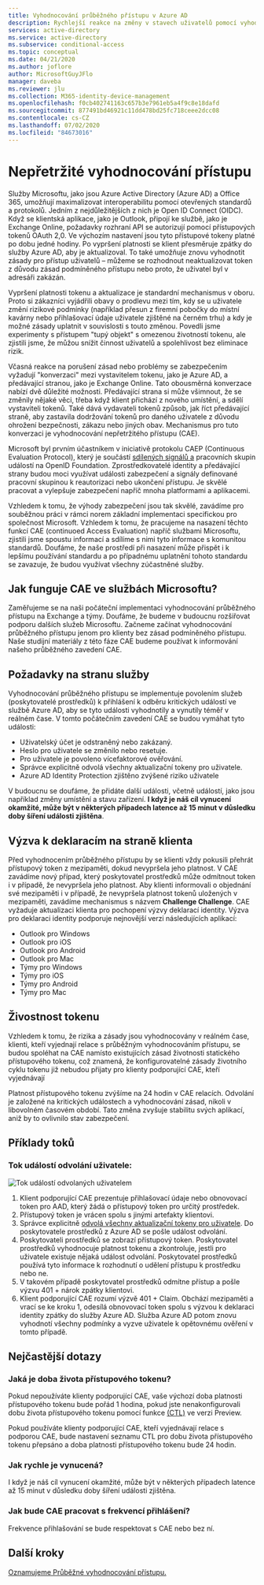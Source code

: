 ```yaml
---
title: Vyhodnocování průběžného přístupu v Azure AD
description: Rychlejší reakce na změny v stavech uživatelů pomocí vyhodnocení průběžného přístupu v Azure AD
services: active-directory
ms.service: active-directory
ms.subservice: conditional-access
ms.topic: conceptual
ms.date: 04/21/2020
ms.author: joflore
author: MicrosoftGuyJFlo
manager: daveba
ms.reviewer: jlu
ms.collection: M365-identity-device-management
ms.openlocfilehash: f0cb402741163c657b3e7961eb5a4f9c8e18dafd
ms.sourcegitcommit: 877491bd46921c11dd478bd25fc718ceee2dcc08
ms.contentlocale: cs-CZ
ms.lasthandoff: 07/02/2020
ms.locfileid: "84673016"
---
```

# <a name="continuous-access-evaluation"></a>Nepřetržité vyhodnocování přístupu

Služby Microsoftu, jako jsou Azure Active Directory (Azure AD) a Office 365, umožňují maximalizovat interoperabilitu pomocí otevřených standardů a protokolů. Jedním z nejdůležitějších z nich je Open ID Connect (OIDC). Když se klientská aplikace, jako je Outlook, připojí ke službě, jako je Exchange Online, požadavky rozhraní API se autorizují pomocí přístupových tokenů OAuth 2,0. Ve výchozím nastavení jsou tyto přístupové tokeny platné po dobu jedné hodiny. Po vypršení platnosti se klient přesměruje zpátky do služby Azure AD, aby je aktualizoval. To také umožňuje znovu vyhodnotit zásady pro přístup uživatelů – můžeme se rozhodnout neaktualizovat token z důvodu zásad podmíněného přístupu nebo proto, že uživatel byl v adresáři zakázán. 

Vypršení platnosti tokenu a aktualizace je standardní mechanismus v oboru. Proto si zákazníci vyjádřili obavy o prodlevu mezi tím, kdy se u uživatele změní rizikové podmínky (například přesun z firemní pobočky do místní kavárny nebo přihlašovací údaje uživatele zjištěné na černém trhu) a kdy je možné zásady uplatnit v souvislosti s touto změnou. Povedli jsme experimenty s přístupem "tupý objekt" s omezenou životností tokenu, ale zjistili jsme, že můžou snížit činnost uživatelů a spolehlivost bez eliminace rizik.

Včasná reakce na porušení zásad nebo problémy se zabezpečením vyžadují "konverzaci" mezi vystavitelem tokenu, jako je Azure AD, a předávající stranou, jako je Exchange Online. Tato obousměrná konverzace nabízí dvě důležité možnosti. Předávající strana si může všimnout, že se změnily nějaké věci, třeba když klient přichází z nového umístění, a sdělí vystaviteli tokenů. Také dává vydavateli tokenů způsob, jak říct předávající straně, aby zastavila dodržování tokenů pro daného uživatele z důvodu ohrožení bezpečnosti, zákazu nebo jiných obav. Mechanismus pro tuto konverzaci je vyhodnocování nepřetržitého přístupu (CAE).

Microsoft byl prvním účastníkem v iniciativě protokolu CAEP (Continuous Evaluation Protocol), který je součástí [sdílených signálů a](https://openid.net/wg/sse/) pracovních skupin událostí na OpenID Foundation. Zprostředkovatelé identity a předávající strany budou moci využívat události zabezpečení a signály definované pracovní skupinou k reautorizaci nebo ukončení přístupu. Je skvělé pracovat a vylepšuje zabezpečení napříč mnoha platformami a aplikacemi.

Vzhledem k tomu, že výhody zabezpečení jsou tak skvělé, zavádíme pro souběžnou práci v rámci norem základní implementaci specifickou pro společnost Microsoft. Vzhledem k tomu, že pracujeme na nasazení těchto funkcí CAE (continuoed Access Evaluation) napříč službami Microsoftu, zjistili jsme spoustu informací a sdílíme s nimi tyto informace s komunitou standardů. Doufáme, že naše prostředí při nasazení může přispět i k lepšímu používání standardu a po případnému uplatnění tohoto standardu se zavazuje, že budou využívat všechny zúčastněné služby.

## <a name="how-does-cae-work-in-microsoft-services"></a>Jak funguje CAE ve službách Microsoftu?

Zaměřujeme se na naši počáteční implementaci vyhodnocování průběžného přístupu na Exchange a týmy. Doufáme, že budeme v budoucnu rozšiřovat podporu dalších služeb Microsoftu. Začneme začínat vyhodnocování průběžného přístupu jenom pro klienty bez zásad podmíněného přístupu. Naše studijní materiály z této fáze CAE budeme používat k informování našeho průběžného zavedení CAE.

## <a name="service-side-requirements"></a>Požadavky na stranu služby

Vyhodnocování průběžného přístupu se implementuje povolením služeb (poskytovatelé prostředků) k přihlášení k odběru kritických událostí ve službě Azure AD, aby se tyto události vyhodnotily a vynutily téměř v reálném čase. V tomto počátečním zavedení CAE se budou vymáhat tyto události:

- Uživatelský účet je odstraněný nebo zakázaný.
- Heslo pro uživatele se změnilo nebo resetuje.
- Pro uživatele je povoleno vícefaktorové ověřování.
- Správce explicitně odvolá všechny aktualizační tokeny pro uživatele.
- Azure AD Identity Protection zjištěno zvýšené riziko uživatele

V budoucnu se doufáme, že přidáte další události, včetně událostí, jako jsou například změny umístění a stavu zařízení. **I když je náš cíl vynucení okamžité, může být v některých případech latence až 15 minut v důsledku doby šíření události zjištěna**. 

## <a name="client-side-claim-challenge"></a>Výzva k deklaracím na straně klienta

Před vyhodnocením průběžného přístupu by se klienti vždy pokusili přehrát přístupový token z mezipaměti, dokud nevypršela jeho platnost. V CAE zavádíme nový případ, který poskytovatel prostředků může odmítnout token i v případě, že nevypršela jeho platnost. Aby klienti informovali o objednání své mezipaměti i v případě, že nevypršela platnost tokenů uložených v mezipaměti, zavádíme mechanismus s názvem **Challenge Challenge**. CAE vyžaduje aktualizaci klienta pro pochopení výzvy deklarací identity. Výzva pro deklaraci identity podporuje nejnovější verzi následujících aplikací:

- Outlook pro Windows 
- Outlook pro iOS 
- Outlook pro Android 
- Outlook pro Mac 
- Týmy pro Windows
- Týmy pro iOS 
- Týmy pro Android 
- Týmy pro Mac 

## <a name="token-lifetime"></a>Živostnost tokenu

Vzhledem k tomu, že rizika a zásady jsou vyhodnocovány v reálném čase, klienti, kteří vyjednají relace s průběžným vyhodnocováním přístupu, se budou spoléhat na CAE namísto existujících zásad životnosti statického přístupového tokenu, což znamená, že konfigurovatelné zásady životního cyklu tokenu již nebudou přijaty pro klienty podporující CAE, kteří vyjednávají

Platnost přístupového tokenu zvýšíme na 24 hodin v CAE relacích. Odvolání je založené na kritických událostech a vyhodnocování zásad, nikoli v libovolném časovém období. Tato změna zvyšuje stabilitu svých aplikací, aniž by to ovlivnilo stav zabezpečení. 

## <a name="example-flows"></a>Příklady toků

### <a name="user-revocation-event-flow"></a>Tok událostí odvolání uživatele:

![Tok událostí odvolaných uživatelem](./media/concept-fundamentals-continuous-access-evaluation/user-revocation-event-flow.png)

1. Klient podporující CAE prezentuje přihlašovací údaje nebo obnovovací token pro AAD, který žádá o přístupový token pro určitý prostředek.
1. Přístupový token je vrácen spolu s jinými artefakty klientovi.
1. Správce explicitně [odvolá všechny aktualizační tokeny pro uživatele](https://docs.microsoft.com/powershell/module/azuread/revoke-azureaduserallrefreshtoken?view=azureadps-2.0). Do poskytovatele prostředků z Azure AD se pošle událost odvolání.
1. Poskytovateli prostředků se zobrazí přístupový token. Poskytovatel prostředků vyhodnocuje platnost tokenu a zkontroluje, jestli pro uživatele existuje nějaká událost odvolání. Poskytovatel prostředků používá tyto informace k rozhodnutí o udělení přístupu k prostředku nebo ne.
1. V takovém případě poskytovatel prostředků odmítne přístup a pošle výzvu 401 + nárok zpátky klientovi.
1. Klient podporující CAE rozumí výzvě 401 + Claim. Obchází mezipaměti a vrací se ke kroku 1, odesílá obnovovací token spolu s výzvou k deklaraci identity zpátky do služby Azure AD. Služba Azure AD potom znovu vyhodnotí všechny podmínky a vyzve uživatele k opětovnému ověření v tomto případě.

## <a name="faqs"></a>Nejčastější dotazy

### <a name="what-is-the-lifetime-of-my-access-token"></a>Jaká je doba života přístupového tokenu?

Pokud nepoužíváte klienty podporující CAE, vaše výchozí doba platnosti přístupového tokenu bude pořád 1 hodina, pokud jste nenakonfigurovali dobu života přístupového tokenu pomocí funkce [(CTL)](../develop/active-directory-configurable-token-lifetimes.md) ve verzi Preview.

Pokud používáte klienty podporující CAE, kteří vyjednávají relace s podporou CAE, bude nastavení seznamu CTL pro dobu života přístupového tokenu přepsáno a doba platnosti přístupového tokenu bude 24 hodin.

### <a name="how-quick-is-enforcement"></a>Jak rychle je vynucená?

I když je náš cíl vynucení okamžité, může být v některých případech latence až 15 minut v důsledku doby šíření události zjištěna.

### <a name="how-will-cae-work-with-sign-in-frequency"></a>Jak bude CAE pracovat s frekvencí přihlášení?

Frekvence přihlašování se bude respektovat s CAE nebo bez ní.

## <a name="next-steps"></a>Další kroky

[Oznamujeme Průběžné vyhodnocování přístupu.](https://techcommunity.microsoft.com/t5/azure-active-directory-identity/moving-towards-real-time-policy-and-security-enforcement/ba-p/1276933)
